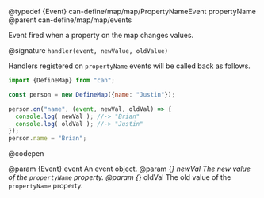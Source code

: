 @typedef {Event} can-define/map/map/PropertyNameEvent propertyName
@parent can-define/map/map/events

Event fired when a property on the map changes values.

@signature `handler(event, newValue, oldValue)`

  Handlers registered on `propertyName` events will be called
  back as follows.

  ```js
  import {DefineMap} from "can";

  const person = new DefineMap({name: "Justin"});

  person.on("name", (event, newVal, oldVal) => {
    console.log( newVal ); //-> "Brian"
    console.log( oldVal ); //-> "Justin"
  });
  person.name = "Brian";
  ```
  @codepen

  @param {Event} event An event object.
  @param {*} newVal The new value of the `propertyName` property.
  @param {*} oldVal The old value of the `propertyName` property.
